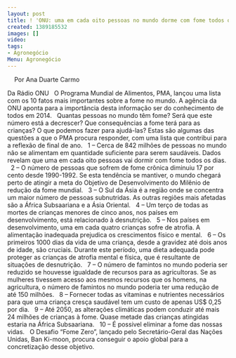 ```yaml
---
layout: post
title: ! 'ONU: uma em cada oito pessoas no mundo dorme com fome todos os dias'
created: 1389185532
images: []
video: 
tags:
- Agronegócio
Menu: Agronegócio
---
```



 
 
Por Ana Duarte Carmo

Da Rádio ONU
 
O Programa Mundial de Alimentos, PMA, lançou uma lista com os 10 fatos mais importantes sobre a fome no mundo. A agência da ONU aponta para a importância desta informação ser do conhecimento de todos em 2014.
 
Quantas pessoas no mundo têm fome? Será que este número está a decrescer? Que consequências a fome terá para as crianças? O que podemos fazer para ajudá-las? Estas são algumas das questões a que o PMA procura responder, com uma lista que contribui para a reflexão de final de ano.
 
1 – Cerca de 842 milhões de pessoas no mundo não se alimentam em quantidade suficiente para serem saudáveis. Dados revelam que uma em cada oito pessoas vai dormir com fome todos os dias.
 
2 – O número de pessoas que sofrem de fome crônica diminuiu 17 por cento desde 1990-1992. Se esta tendência se mantiver, o mundo chegará perto de atingir a meta do Objetivo de Desenvolvimento do Milênio de redução da fome mundial.
 
3 – O Sul da Ásia é a região onde se concentra um maior número de pessoas subnutridas. As outras regiões mais afetadas são a África Subsaariana e a Ásia Oriental.
 
4 – Um terço de todas as mortes de crianças menores de cinco anos, nos países em desenvolvimento, está relacionado à desnutrição.
 
5 – Nos países em desenvolvimento, uma em cada quatro crianças sofre de atrofia. A alimentação inadequada prejudica os crescimentos físico e mental.
 
6 – Os primeiros 1000 dias da vida de uma criança, desde a gravidez até dois anos de idade, são cruciais. Durante este período, uma dieta adequada pode proteger as crianças de atrofia mental e física, que é resultante de situações de desnutrição.
 
7 – O número de famintos no mundo poderia ser reduzido se houvesse igualdade de recursos para as agricultoras. Se as mulheres tivessem acesso aos mesmos recursos que os homens, na agricultura, o número de famintos no mundo poderia ter uma redução de até 150 milhões.
 
8 – Fornecer todas as vitaminas e nutrientes necessários para que uma criança cresça saudável tem um custo de apenas US$ 0,25 por dia.
 
9 – Até 2050, as alterações climáticas podem conduzir até mais 24 milhões de crianças à fome. Quase metade das crianças atingidas estaria na África Subsaariana.
 
10 – É possivel eliminar a fome das nossas vidas.
 
O Desafio “Fome Zero”, lançado pelo Secretário-Geral das Nações Unidas, Ban Ki-moon, procura conseguir o apoio global para a concretização desse objetivo.
 
 
